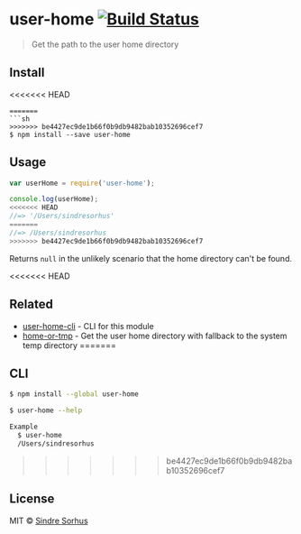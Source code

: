 # user-home [![Build Status](https://travis-ci.org/sindresorhus/user-home.svg?branch=master)](https://travis-ci.org/sindresorhus/user-home)

> Get the path to the user home directory


## Install

<<<<<<< HEAD
```
=======
```sh
>>>>>>> be4427ec9de1b66f0b9db9482bab10352696cef7
$ npm install --save user-home
```


## Usage

```js
var userHome = require('user-home');

console.log(userHome);
<<<<<<< HEAD
//=> '/Users/sindresorhus'
=======
//=> /Users/sindresorhus
>>>>>>> be4427ec9de1b66f0b9db9482bab10352696cef7
```

Returns `null` in the unlikely scenario that the home directory can't be found.


<<<<<<< HEAD
## Related

- [user-home-cli](https://github.com/sindresorhus/user-home-cli) - CLI for this module
- [home-or-tmp](https://github.com/sindresorhus/home-or-tmp) - Get the user home directory with fallback to the system temp directory
=======
## CLI

```sh
$ npm install --global user-home
```

```sh
$ user-home --help

Example
  $ user-home
  /Users/sindresorhus
```
>>>>>>> be4427ec9de1b66f0b9db9482bab10352696cef7


## License

MIT © [Sindre Sorhus](http://sindresorhus.com)

